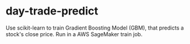 # day-trade-predict

Use scikit-learn to train Gradient Boosting Model (GBM), that predicts a stock's close price. Run in a AWS SageMaker train job.
